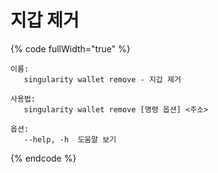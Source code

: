 # 지갑 제거

{% code fullWidth="true" %}
```
이름:
   singularity wallet remove - 지갑 제거

사용법:
   singularity wallet remove [명령 옵션] <주소>

옵션:
   --help, -h  도움말 보기
```
{% endcode %}